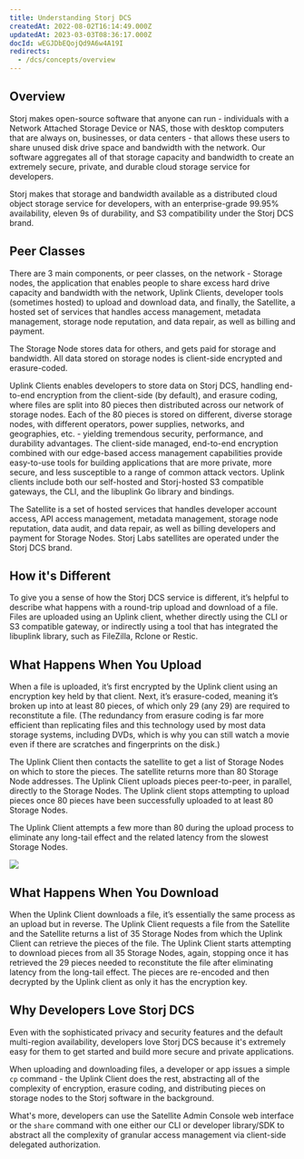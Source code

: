 ```yaml
---
title: Understanding Storj DCS
createdAt: 2022-08-02T16:14:49.000Z
updatedAt: 2023-03-03T08:36:17.000Z
docId: wEGJDbEQojQd9A6w4A19I
redirects:
  - /dcs/concepts/overview
---
```


## Overview

Storj makes open-source software that anyone can run - individuals with a Network Attached Storage Device or NAS, those with desktop computers that are always on, businesses, or data centers - that allows these users to share unused disk drive space and bandwidth with the network. Our software aggregates all of that storage capacity and bandwidth to create an extremely secure, private, and durable cloud storage service for developers.&#x20;

Storj makes that storage and bandwidth available as a distributed cloud object storage service for developers, with an enterprise-grade 99.95% availability, eleven 9s of durability, and S3 compatibility under the Storj DCS brand.&#x20;

## Peer Classes

There are 3 main components, or peer classes, on the network - Storage nodes, the application that enables people to share excess hard drive capacity and bandwidth with the network, Uplink Clients, developer tools (sometimes hosted) to upload and download data, and finally, the Satellite, a hosted set of services that handles access management, metadata management, storage node reputation, and data repair, as well as billing and payment.&#x20;

The Storage Node stores data for others, and gets paid for storage and bandwidth. All data stored on storage nodes is client-side encrypted and erasure-coded.&#x20;

Uplink Clients enables developers to store data on Storj DCS, handling end-to-end encryption from the client-side (by default), and erasure coding, where files are split into 80 pieces then distributed across our network of storage nodes. Each of the 80 pieces is stored on different, diverse storage nodes, with different operators, power supplies, networks, and geographies, etc. - yielding tremendous security, performance, and durability advantages. The client-side managed, end-to-end encryption combined with our edge-based access management capabilities provide easy-to-use tools for building applications that are more private, more secure, and less susceptible to a range of common attack vectors. Uplink clients include both our self-hosted and Storj-hosted S3 compatible gateways, the CLI, and the libuplink Go library and bindings.&#x20;

The Satellite is a set of hosted services that handles developer account access, API access management, metadata management, storage node reputation, data audit, and data repair, as well as billing developers and payment for Storage Nodes. Storj Labs satellites are operated under the Storj DCS brand.&#x20;

## How it's Different

To give you a sense of how the Storj DCS service is different, it’s helpful to describe what happens with a round-trip upload and download of a file. Files are uploaded using an Uplink client, whether directly using the CLI or S3 compatible gateway, or indirectly using a tool that has integrated the libuplink library, such as FileZilla, Rclone or Restic.&#x20;

## What Happens When You Upload

When a file is uploaded, it’s first encrypted by the Uplink client using an encryption key held by that client. Next, it’s erasure-coded, meaning it’s broken up into at least 80 pieces, of which only 29 (any 29) are required to reconstitute a file. (The redundancy from erasure coding is far more efficient than replicating files and this technology used by most data storage systems, including DVDs, which is why you can still watch a movie even if there are scratches and fingerprints on the disk.)&#x20;

The Uplink Client then contacts the satellite to get a list of Storage Nodes on which to store the pieces. The satellite returns more than 80 Storage Node addresses. The Uplink Client uploads pieces peer-to-peer, in parallel, directly to the Storage Nodes. The Uplink client stops attempting to upload pieces once 80 pieces have been successfully uploaded to at least 80 Storage Nodes.&#x20;

The Uplink Client attempts a few more than 80 during the upload process to eliminate any long-tail effect and the related latency from the slowest Storage Nodes.&#x20;

![](https://archbee-image-uploads.s3.amazonaws.com/kv3plx2xmXcUGcVl4Lttj/tCm_kbaaWdbPjUC7W_Cil_6037d462443538c5f8ca2bb36022e0693d144c0e7d9711a0audit-image-2.gif)

## What Happens When You Download

When the Uplink Client downloads a file, it’s essentially the same process as an upload but in reverse. The Uplink Client requests a file from the Satellite and the Satellite returns a list of 35 Storage Nodes from which the Uplink Client can retrieve the pieces of the file. The Uplink Client starts attempting to download pieces from all 35 Storage Nodes, again, stopping once it has retrieved the 29 pieces needed to reconstitute the file after eliminating latency from the long-tail effect. The pieces are re-encoded and then decrypted by the Uplink client as only it has the encryption key.&#x20;

## Why Developers Love Storj DCS

Even with the sophisticated privacy and security features and the default multi-region availability, developers love Storj DCS because it's extremely easy for them to get started and build more secure and private applications.&#x20;

When uploading and downloading files, a developer or app issues a simple `cp` command - the Uplink Client does the rest, abstracting all of the complexity of encryption, erasure coding, and distributing pieces on storage nodes to the Storj software in the background.&#x20;

What's more, developers can use the Satellite Admin Console web interface or the `share` command with one either our CLI or developer library/SDK to abstract all the complexity of granular access management via client-side delegated authorization.
